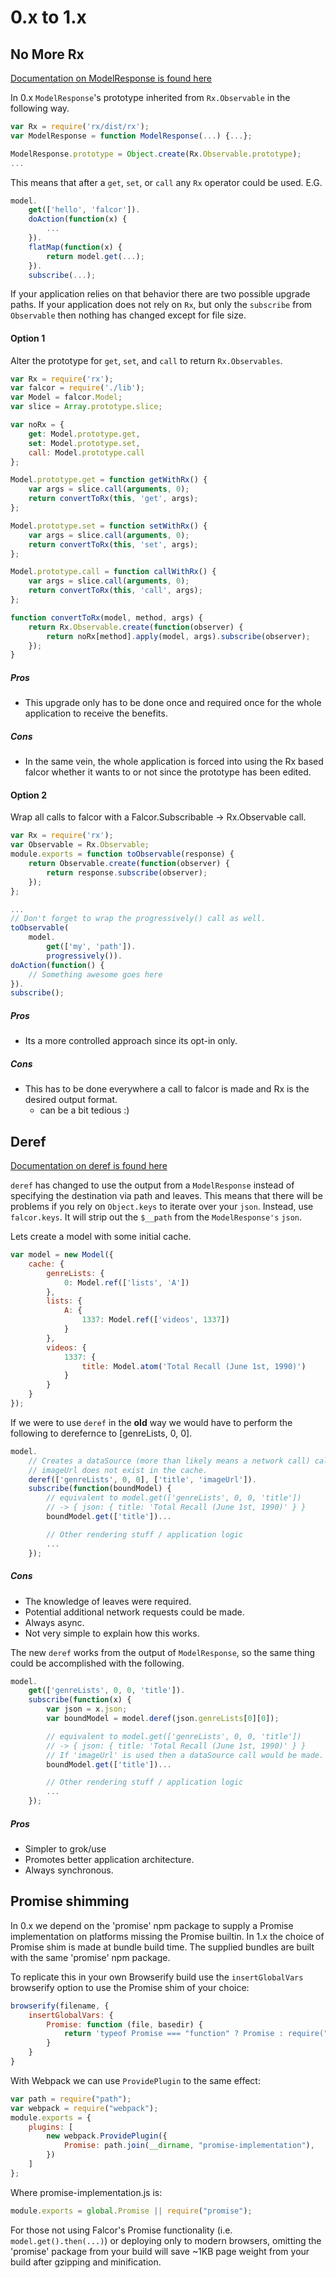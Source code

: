 # 0.x to 1.x
No More Rx
-------
[Documentation on ModelResponse is found here](http://netflix.github.io/falcor/doc/ModelResponse.html)

In 0.x `ModelResponse`'s prototype inherited from `Rx.Observable` in the
following way.

```javascript
var Rx = require('rx/dist/rx');
var ModelResponse = function ModelResponse(...) {...};

ModelResponse.prototype = Object.create(Rx.Observable.prototype);
...
```

This means that after a `get`, `set`, or `call` any `Rx` operator could be used.
E.G.

```javascript
model.
    get(['hello', 'falcor']).
    doAction(function(x) {
        ...
    }).
    flatMap(function(x) {
        return model.get(...);
    }).
    subscribe(...);
```

If your application relies on that behavior there are two possible upgrade
paths.  If your application does not rely on `Rx`, but only the `subscribe` from
`Observable` then nothing has changed except for file size.

#### Option 1
Alter the prototype for `get`, `set`, and `call` to return `Rx.Observables`.

```javascript
var Rx = require('rx');
var falcor = require('./lib');
var Model = falcor.Model;
var slice = Array.prototype.slice;

var noRx = {
    get: Model.prototype.get,
    set: Model.prototype.set,
    call: Model.prototype.call
};

Model.prototype.get = function getWithRx() {
    var args = slice.call(arguments, 0);
    return convertToRx(this, 'get', args);
};

Model.prototype.set = function setWithRx() {
    var args = slice.call(arguments, 0);
    return convertToRx(this, 'set', args);
};

Model.prototype.call = function callWithRx() {
    var args = slice.call(arguments, 0);
    return convertToRx(this, 'call', args);
};

function convertToRx(model, method, args) {
    return Rx.Observable.create(function(observer) {
        return noRx[method].apply(model, args).subscribe(observer);
    });
}
```

##### Pros
* This upgrade only has to be done once and required once for the whole
application to receive the benefits.

##### Cons
* In the same vein, the whole application is forced into using the Rx based
falcor whether it wants to or not since the prototype has been edited.

#### Option 2
Wrap all calls to falcor with a Falcor.Subscribable -> Rx.Observable call.

```javascript
var Rx = require('rx');
var Observable = Rx.Observable;
module.exports = function toObservable(response) {
    return Observable.create(function(observer) {
        return response.subscribe(observer);
    });
};

...
// Don't forget to wrap the progressively() call as well.
toObservable(
    model.
        get(['my', 'path']).
        progressively()).
doAction(function() {
    // Something awesome goes here
}).
subscribe();
```

##### Pros
* Its a more controlled approach since its opt-in only.

##### Cons
* This has to be done everywhere a call to falcor is made and Rx is the desired
output format.
  * can be a bit tedious :)

Deref
-------------
[Documentation on deref is found here](http://netflix.github.io/falcor/doc/Model.html#deref)

`deref` has changed to use the output from a `ModelResponse` instead of
specifying the destination via path and leaves.  This means that there will be
problems if you rely on `Object.keys` to iterate over your `json`.  Instead,
use `falcor.keys`.  It will strip out the `$__path` from the `ModelResponse's`
`json`.

Lets create a model with some initial cache.
```javascript
var model = new Model({
    cache: {
        genreLists: {
            0: Model.ref(['lists', 'A'])
        },
        lists: {
            A: {
                1337: Model.ref(['videos', 1337])
            }
        },
        videos: {
            1337: {
                title: Model.atom('Total Recall (June 1st, 1990)')
            }
        }
    }
});
```

If we were to use `deref` in the **old** way we would have to perform the
following to derefernce to [genreLists, 0, 0].
```javascript
model.
    // Creates a dataSource (more than likely means a network call) call since
    // imageUrl does not exist in the cache.
    deref(['genreLists', 0, 0], ['title', 'imageUrl']).
    subscribe(function(boundModel) {
        // equivalent to model.get(['genreLists', 0, 0, 'title'])
        // -> { json: { title: 'Total Recall (June 1st, 1990)' } }
        boundModel.get(['title'])...

        // Other rendering stuff / application logic
        ...
    });
```

##### Cons
* The knowledge of leaves were required.
* Potential additional network requests could be made.
* Always async.
* Not very simple to explain how this works.

The new `deref` works from the output of `ModelResponse`, so the same thing could be
accomplished with the following.
```javascript
model.
    get(['genreLists', 0, 0, 'title']).
    subscribe(function(x) {
        var json = x.json;
        var boundModel = model.deref(json.genreLists[0][0]);

        // equivalent to model.get(['genreLists', 0, 0, 'title'])
        // -> { json: { title: 'Total Recall (June 1st, 1990)' } }
        // If 'imageUrl' is used then a dataSource call would be made.
        boundModel.get(['title'])...

        // Other rendering stuff / application logic
        ...
    });
```

##### Pros
* Simpler to grok/use
* Promotes better application architecture.
* Always synchronous.

Promise shimming
----------------

In 0.x we depend on the 'promise' npm package to supply a Promise
implementation on platforms missing the Promise builtin. In 1.x the choice of
Promise shim is made at bundle build time. The supplied bundles are built with
the same 'promise' npm package.

To replicate this in your own Browserify build use the `insertGlobalVars`
browserify option to use the Promise shim of your choice:

```javascript
browserify(filename, {
    insertGlobalVars: {
        Promise: function (file, basedir) {
            return 'typeof Promise === "function" ? Promise : require("promise")';
        }
    }
}
```

With Webpack we can use `ProvidePlugin` to the same effect:

```javascript
var path = require("path");
var webpack = require("webpack");
module.exports = {
    plugins: [
        new webpack.ProvidePlugin({
            Promise: path.join(__dirname, "promise-implementation"),
        })
    ]
};
```

Where promise-implementation.js is:
```javascript
module.exports = global.Promise || require("promise");
```

For those not using Falcor's Promise functionality (i.e. `model.get().then(...)`)
or deploying only to modern browsers, omitting the 'promise' package from your
build will save ~1KB page weight from your build after gzipping and minification.
